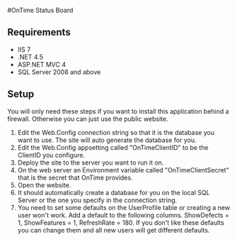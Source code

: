 #OnTime Status Board

## Requirements

* IIS 7
* .NET 4.5
* ASP.NET MVC 4
* SQL Server 2008 and above

## Setup
You will only need these steps if you want to install this application behind a firewall. Otherwise you can just use the public website.

1. Edit the Web.Config connection string so that it is the database you want to use. The site will auto generate the database for you.
1. Edit the Web.Config appsetting called "OnTimeClientID" to be the ClientID you configure.
1. Deploy the site to the server you want to run it on.
1. On the web server an Environment variable called "OnTimeClientSecret" that is the secret that OnTime provides.
1. Open the website.
1. It should automatically create a database for you on the local SQL Server or the one you specify in the connection string. 
1. You need to set some defaults on the UserProfile table or creating a new user won't work. Add a default to the following columns. ShowDefects = 1, ShowFeatures = 1, RefreshRate = 180. If you don't like these defaults you can change them and all new users will get different defaults.




